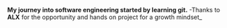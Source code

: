**My journey into software engineering started by learning git.**
-Thanks to **ALX** for the opportunity and hands on project for a growth mindset_